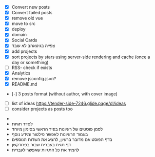 - [x] Convert new posts
- [x] Convert failed posts
- [x] remove old vue
- [x] move to src
- [x] deploy
- [x] domain
- [x] Social Cards
- [x] צפייה בגיטאהב לא עובד
- [x] add projects
- [x] sort projects by stars using server-side rendering and cache (once a day or something)
- [ ] RSS- check if exists
- [x] Analytics
- [x] remove jsconfig.json?
- [x] README.md
- [-] 3 posts format (without author, with cover image)
- [ ] list of ideas https://tender-side-7246.glide.page/dl/ideas
- [ ] consider projects as posts too
-
- לסדר תגיות
- לסמן פוסטים של רעיונות בפיד הראשי בסימון מיוחד
- בעמוד הרעיונות לאפשר פילטור ומידע נוסף
- בדף הפוסט אם מדובר ברעיון, להציג את השדות הנוספים
- דף תגית בעברית שבור בפרודקשן
- להמיר את כל התגיות שאפשר לעברית
